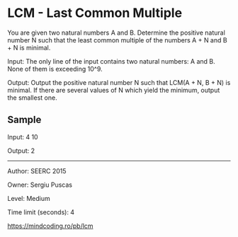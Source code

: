# LCM - Last Common Multiple

You are given two natural numbers A and B. Determine the positive natural number N such that the least common multiple of the numbers A + N and B + N is minimal.

Input: The only line of the input contains two natural numbers: A and B. None of them is exceeding 10^9.

Output: Output the positive natural number N such that LCM(A + N, B + N) is minimal. If there are several values of N which yield the minimum, output the smallest one.

## Sample

Input: 4 10

Output: 2

---

Author: SEERC 2015

Owner: Sergiu Puscas

Level: Medium

Time limit (seconds): 4


https://mindcoding.ro/pb/lcm
